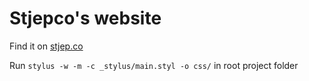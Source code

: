 # Stjepco's website

Find it on [stjep.co](http://stjep.co)

Run ```stylus -w -m -c _stylus/main.styl -o css/``` in root project folder